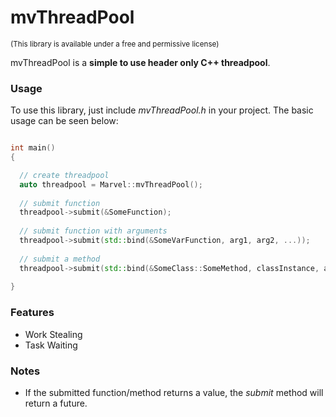 # mvThreadPool
<sub>(This library is available under a free and permissive license)</sub>

mvThreadPool is a **simple to use header only C++ threadpool**.

### Usage
To use this library, just include _mvThreadPool.h_ in your project. The basic usage can be seen below:

```Cpp

int main()
{

  // create threadpool
  auto threadpool = Marvel::mvThreadPool();
  
  // submit function
  threadpool->submit(&SomeFunction);
  
  // submit function with arguments
  threadpool->submit(std::bind(&SomeVarFunction, arg1, arg2, ...));
  
  // submit a method
  threadpool->submit(std::bind(&SomeClass::SomeMethod, classInstance, arg1, arg2, ...));
  
}

```

### Features

- Work Stealing
- Task Waiting

### Notes

- If the submitted function/method returns a value, the _submit_ method will return a future.
